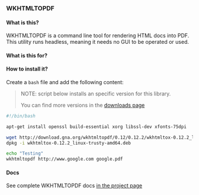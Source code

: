 ### WKHTMLTOPDF

#### What is this?

WKHTMLTOPDF is a command line tool for rendering HTML docs into PDF. This utility runs headless, meaning it needs no GUI to be operated or used.

#### What is this for?

#### How to install it?

Create a `bash` file and add the following content:

> NOTE: script below installs an specific version for this library.
>
> You can find more versions in the [downloads page](http://wkhtmltopdf.org/downloads.html)

```bash
#!/bin/bash

apt-get install openssl build-essential xorg libssl-dev xfonts-75dpi

wget http://download.gna.org/wkhtmltopdf/0.12/0.12.2/wkhtmltox-0.12.2_linux-trusty-amd64.deb
dpkg -i wkhtmltox-0.12.2_linux-trusty-amd64.deb

echo "Testing"
wkhtmltopdf http://www.google.com google.pdf
```

#### Docs

See complete WKHTMLTOPDF docs [in the project page](http://wkhtmltopdf.org/docs.html)
